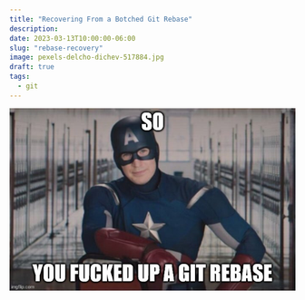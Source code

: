 ```yaml
---
title: "Recovering From a Botched Git Rebase"
description:
date: 2023-03-13T10:00:00-06:00
slug: "rebase-recovery"
image: pexels-delcho-dichev-517884.jpg
draft: true
tags:
  - git
---
```


![we've all been there](rebase-messup.jpg)

